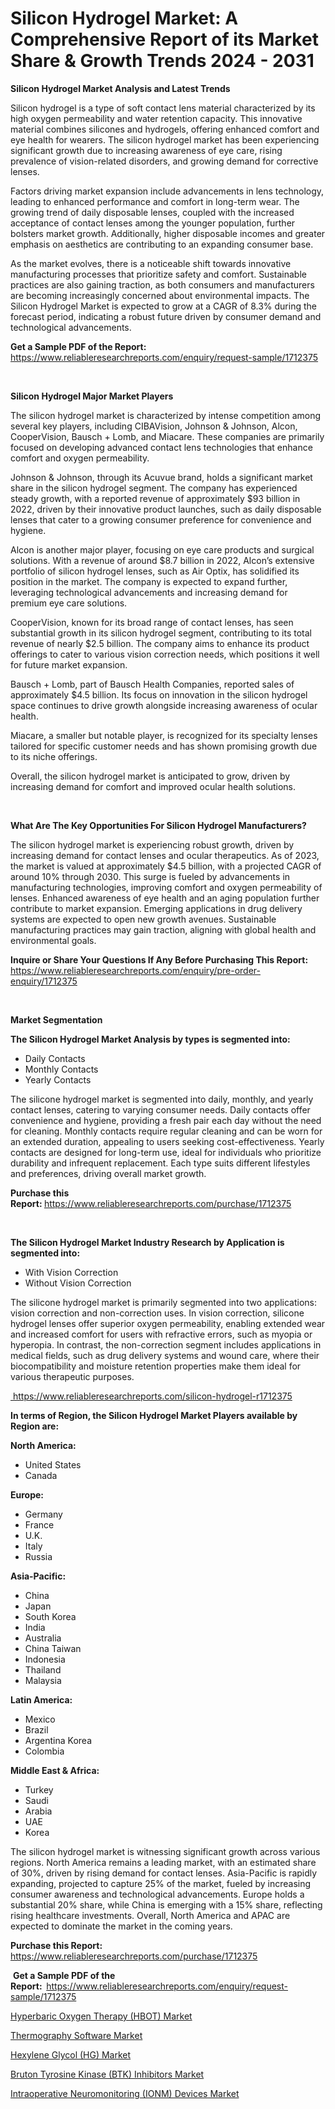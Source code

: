 <p><h1>Silicon Hydrogel Market: A Comprehensive Report of its Market Share & Growth Trends 2024 - 2031</h1></p><p><strong>Silicon Hydrogel Market Analysis and Latest Trends</strong></p>
<p><p>Silicon hydrogel is a type of soft contact lens material characterized by its high oxygen permeability and water retention capacity. This innovative material combines silicones and hydrogels, offering enhanced comfort and eye health for wearers. The silicon hydrogel market has been experiencing significant growth due to increasing awareness of eye care, rising prevalence of vision-related disorders, and growing demand for corrective lenses.</p><p>Factors driving market expansion include advancements in lens technology, leading to enhanced performance and comfort in long-term wear. The growing trend of daily disposable lenses, coupled with the increased acceptance of contact lenses among the younger population, further bolsters market growth. Additionally, higher disposable incomes and greater emphasis on aesthetics are contributing to an expanding consumer base.</p><p>As the market evolves, there is a noticeable shift towards innovative manufacturing processes that prioritize safety and comfort. Sustainable practices are also gaining traction, as both consumers and manufacturers are becoming increasingly concerned about environmental impacts. The Silicon Hydrogel Market is expected to grow at a CAGR of 8.3% during the forecast period, indicating a robust future driven by consumer demand and technological advancements.</p></p>
<p><strong>Get a Sample PDF of the Report:&nbsp;</strong> <a href="https://www.reliableresearchreports.com/enquiry/request-sample/1712375?utm_campaign=1735&utm_medium=2&utm_source=Github&utm_content=ia&utm_term=22102024&utm_id=silicon-hydrogel">https://www.reliableresearchreports.com/enquiry/request-sample/1712375</a></p>
<p>&nbsp;</p>
<p><strong>Silicon Hydrogel Major Market Players</strong></p>
<p><p>The silicon hydrogel market is characterized by intense competition among several key players, including CIBAVision, Johnson & Johnson, Alcon, CooperVision, Bausch + Lomb, and Miacare. These companies are primarily focused on developing advanced contact lens technologies that enhance comfort and oxygen permeability.</p><p>Johnson & Johnson, through its Acuvue brand, holds a significant market share in the silicon hydrogel segment. The company has experienced steady growth, with a reported revenue of approximately $93 billion in 2022, driven by their innovative product launches, such as daily disposable lenses that cater to a growing consumer preference for convenience and hygiene.</p><p>Alcon is another major player, focusing on eye care products and surgical solutions. With a revenue of around $8.7 billion in 2022, Alcon’s extensive portfolio of silicon hydrogel lenses, such as Air Optix, has solidified its position in the market. The company is expected to expand further, leveraging technological advancements and increasing demand for premium eye care solutions.</p><p>CooperVision, known for its broad range of contact lenses, has seen substantial growth in its silicon hydrogel segment, contributing to its total revenue of nearly $2.5 billion. The company aims to enhance its product offerings to cater to various vision correction needs, which positions it well for future market expansion.</p><p>Bausch + Lomb, part of Bausch Health Companies, reported sales of approximately $4.5 billion. Its focus on innovation in the silicon hydrogel space continues to drive growth alongside increasing awareness of ocular health.</p><p>Miacare, a smaller but notable player, is recognized for its specialty lenses tailored for specific customer needs and has shown promising growth due to its niche offerings.</p><p>Overall, the silicon hydrogel market is anticipated to grow, driven by increasing demand for comfort and improved ocular health solutions.</p></p>
<p>&nbsp;</p>
<p><strong>What Are The Key Opportunities For Silicon Hydrogel Manufacturers?</strong></p>
<p><p>The silicon hydrogel market is experiencing robust growth, driven by increasing demand for contact lenses and ocular therapeutics. As of 2023, the market is valued at approximately $4.5 billion, with a projected CAGR of around 10% through 2030. This surge is fueled by advancements in manufacturing technologies, improving comfort and oxygen permeability of lenses. Enhanced awareness of eye health and an aging population further contribute to market expansion. Emerging applications in drug delivery systems are expected to open new growth avenues. Sustainable manufacturing practices may gain traction, aligning with global health and environmental goals.</p></p>
<p><strong>Inquire or Share Your Questions If Any Before Purchasing This Report:</strong> <a href="https://www.reliableresearchreports.com/enquiry/pre-order-enquiry/1712375?utm_campaign=1735&utm_medium=2&utm_source=Github&utm_content=ia&utm_term=22102024&utm_id=silicon-hydrogel">https://www.reliableresearchreports.com/enquiry/pre-order-enquiry/1712375</a></p>
<p>&nbsp;</p>
<p><strong>Market Segmentation</strong></p>
<p><strong>The Silicon Hydrogel Market Analysis by types is segmented into:</strong></p>
<p><ul><li>Daily Contacts</li><li>Monthly Contacts</li><li>Yearly Contacts</li></ul></p>
<p><p>The silicone hydrogel market is segmented into daily, monthly, and yearly contact lenses, catering to varying consumer needs. Daily contacts offer convenience and hygiene, providing a fresh pair each day without the need for cleaning. Monthly contacts require regular cleaning and can be worn for an extended duration, appealing to users seeking cost-effectiveness. Yearly contacts are designed for long-term use, ideal for individuals who prioritize durability and infrequent replacement. Each type suits different lifestyles and preferences, driving overall market growth.</p></p>
<p><strong>Purchase this Report:&nbsp;</strong><a href="https://www.reliableresearchreports.com/purchase/1712375?utm_campaign=1735&utm_medium=2&utm_source=Github&utm_content=ia&utm_term=22102024&utm_id=silicon-hydrogel">https://www.reliableresearchreports.com/purchase/1712375</a></p>
<p>&nbsp;</p>
<p><strong>The Silicon Hydrogel Market Industry Research by Application is segmented into:</strong></p>
<p><ul><li>With Vision Correction</li><li>Without Vision Correction</li></ul></p>
<p><p>The silicone hydrogel market is primarily segmented into two applications: vision correction and non-correction uses. In vision correction, silicone hydrogel lenses offer superior oxygen permeability, enabling extended wear and increased comfort for users with refractive errors, such as myopia or hyperopia. In contrast, the non-correction segment includes applications in medical fields, such as drug delivery systems and wound care, where their biocompatibility and moisture retention properties make them ideal for various therapeutic purposes.</p></p>
<p><a href="https://www.reliableresearchreports.com/silicon-hydrogel-r1712375?utm_campaign=1735&utm_medium=2&utm_source=Github&utm_content=ia&utm_term=22102024&utm_id=silicon-hydrogel">&nbsp;https://www.reliableresearchreports.com/silicon-hydrogel-r1712375</a></p>
<p><strong>In terms of Region, the Silicon Hydrogel Market Players available by Region are:</strong></p>
<p>
    <p> <strong> North America: </strong>
        <ul>
            <li>United States</li>
            <li>Canada</li>
        </ul>
        </p> 
    <p> <strong> Europe: </strong>
        <ul>
            <li>Germany</li>
            <li>France</li>
            <li>U.K.</li>
            <li>Italy</li>
            <li>Russia</li>
        </ul>
        </p> 
    <p> <strong> Asia-Pacific: </strong>
        <ul>
            <li>China</li>
            <li>Japan</li>
            <li>South Korea</li>
            <li>India</li>
            <li>Australia</li>
            <li>China Taiwan</li>
            <li>Indonesia</li>
            <li>Thailand</li>
            <li>Malaysia</li>
        </ul>
        </p> 
    <p> <strong> Latin America: </strong>
        <ul>
            <li>Mexico</li>
            <li>Brazil</li>
            <li>Argentina Korea</li>
            <li>Colombia</li>
        </ul>
        </p> 
    <p> <strong> Middle East & Africa: </strong>
        <ul>
            <li>Turkey</li>
            <li>Saudi</li>
            <li>Arabia</li>
            <li>UAE</li>
            <li>Korea</li>
        </ul>
    </p>
    </p>
<p><p>The silicon hydrogel market is witnessing significant growth across various regions. North America remains a leading market, with an estimated share of 30%, driven by rising demand for contact lenses. Asia-Pacific is rapidly expanding, projected to capture 25% of the market, fueled by increasing consumer awareness and technological advancements. Europe holds a substantial 20% share, while China is emerging with a 15% share, reflecting rising healthcare investments. Overall, North America and APAC are expected to dominate the market in the coming years.</p></p>
<p><strong>Purchase this Report: </strong><a href="https://www.reliableresearchreports.com/purchase/1712375?utm_campaign=1735&utm_medium=2&utm_source=Github&utm_content=ia&utm_term=22102024&utm_id=silicon-hydrogel">https://www.reliableresearchreports.com/purchase/1712375</a></p>
<p>&nbsp;<strong>Get a Sample PDF of the Report:&nbsp;&nbsp;</strong><a href="https://www.reliableresearchreports.com/enquiry/request-sample/1712375?utm_campaign=1735&utm_medium=2&utm_source=Github&utm_content=ia&utm_term=22102024&utm_id=silicon-hydrogel">https://www.reliableresearchreports.com/enquiry/request-sample/1712375</a></p>
<p><strong></strong></p>
<p><p><a href="https://www.linkedin.com/pulse/pulse-hyperbaric-oxygen-therapy-hbot-rhythms-change-market-ddive?utm_campaign=1735&utm_medium=2&utm_source=Github&utm_content=ia&utm_term=22102024&utm_id=silicon-hydrogel">Hyperbaric Oxygen Therapy (HBOT) Market</a></p><p><a href="https://github.com/lawriesievelwij/Market-Research-Report-List-1/blob/main/thermography-software-market.md?utm_campaign=1735&utm_medium=2&utm_source=Github&utm_content=ia&utm_term=22102024&utm_id=silicon-hydrogel">Thermography Software Market</a></p><p><a href="https://www.linkedin.com/pulse/hexylene-glycol-hg-spectrum-usage-patterns-sector-evolution-2024-2031-ky1qe?utm_campaign=1735&utm_medium=2&utm_source=Github&utm_content=ia&utm_term=22102024&utm_id=silicon-hydrogel">Hexylene Glycol (HG) Market</a></p><p><a href="https://www.linkedin.com/pulse/insights-bruton-tyrosine-kinase-btk-inhibitors-industry-txmoc?utm_campaign=1735&utm_medium=2&utm_source=Github&utm_content=ia&utm_term=22102024&utm_id=silicon-hydrogel">Bruton Tyrosine Kinase (BTK) Inhibitors Market</a></p><p><a href="https://www.linkedin.com/pulse/market-forecasting-change-global-intraoperative-neuromonitoring-vogje?utm_campaign=1735&utm_medium=2&utm_source=Github&utm_content=ia&utm_term=22102024&utm_id=silicon-hydrogel">Intraoperative Neuromonitoring (IONM) Devices Market</a></p></p>